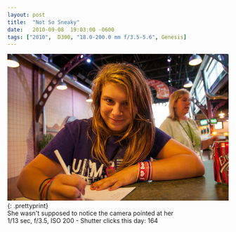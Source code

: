 ```yaml
---
layout: post
title:  "Not So Sneaky"
date:   2010-09-08  19:03:00 -0600
tags: ["2010",  D300, "18.0-200.0 mm f/3.5-5.6", Genesis]
---
```

![:title](/images/2010/2010_0908_DSC_0923.jpg)
{: .prettyprint}  
She wasn't supposed to notice the camera pointed at her  
1/13 sec, f/3.5, ISO 200 - Shutter clicks this day: 164